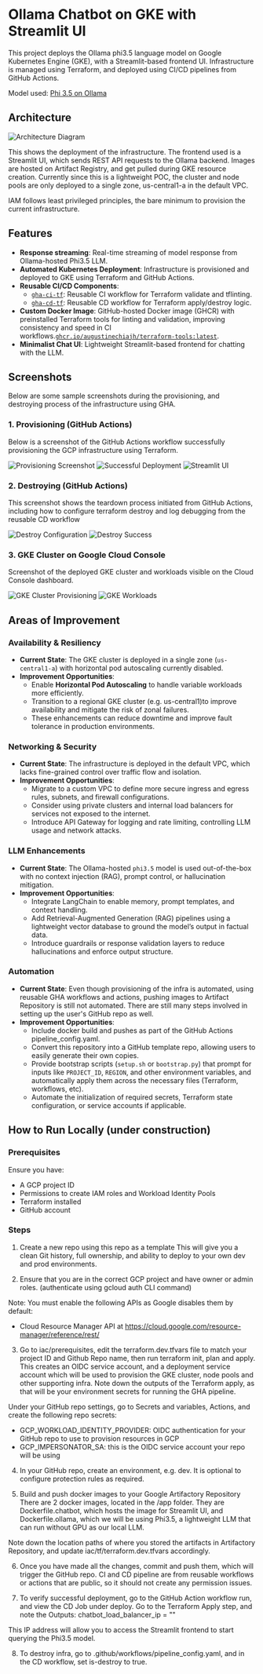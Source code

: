# Ollama Chatbot on GKE with Streamlit UI

This project deploys the Ollama phi3.5 language model on Google Kubernetes Engine (GKE), with a Streamlit-based frontend UI. Infrastructure is managed using Terraform, and deployed using CI/CD pipelines from GitHub Actions.

Model used: [Phi 3.5 on Ollama](https://ollama.com/library/phi3.5)

## Architecture

![Architecture Diagram](assets/gke-llm-chatbot-demo.drawio.png)

This shows the deployment of the infrastructure. The frontend used is a Streamlit UI, which sends REST API requests to the Ollama backend. Images are hosted on Artifact Registry, and get pulled during GKE resource creation. Currently since this is a lightweight POC, the cluster and node pools are only deployed to a single zone, us-central1-a in the default VPC. 

IAM follows least privileged principles, the bare minimum to provision the current infrastructure. 

## Features

- **Response streaming**: Real-time streaming of model response from Ollama-hosted Phi3.5 LLM.
- **Automated Kubernetes Deployment**: Infrastructure is provisioned and deployed to GKE using Terraform and GitHub Actions. 
- **Reusable CI/CD Components**:
  - [`gha-ci-tf`](https://github.com/augustinechiajh/gha-ci-tf): Reusable CI workflow for Terraform validate and tflinting.
  - [`gha-cd-tf`](https://github.com/augustinechiajh/gha-cd-tf): Reusable CD workflow for Terraform apply/destroy logic.
- **Custom Docker Image**: GitHub-hosted Docker image (GHCR) with preinstalled Terraform tools for linting and validation, improving consistency and speed in CI workflows.[`ghcr.io/augustinechiajh/terraform-tools:latest`](https://ghcr.io/augustinechiajh/terraform-tools).
- **Minimalist Chat UI**: Lightweight Streamlit-based frontend for chatting with the LLM.

## Screenshots
Below are some sample screenshots during the provisioning, and destroying process of the infrastructure using GHA.

### 1. Provisioning (GitHub Actions)
Below is a screenshot of the GitHub Actions workflow successfully provisioning the GCP infrastructure using Terraform.

![Provisioning Screenshot](assets/deployment_step_reusable_workflow.jpg)
![Successful Deployment](assets/successful_deployment.jpg)
![Streamlit UI](assets/ip_loadbalancer_access_frontend.jpg)

### 2. Destroying (GitHub Actions)
This screenshot shows the teardown process initiated from GitHub Actions, including how to configure terraform destroy and log debugging from the reusable CD workflow

![Destroy Configuration](assets/tf_destroy_workflow_config.jpg)
![Destroy Success](assets/tf_destroy_result_tflog_enabled.jpg)

### 3. GKE Cluster on Google Cloud Console
Screenshot of the deployed GKE cluster and workloads visible on the Cloud Console dashboard.

![GKE Cluster Provisioning](assets/GCP_cluster_provisioning.jpg)
![GKE Workloads](assets/GCP_kubernetes_workloads.jpg)

## Areas of Improvement

### Availability & Resiliency
- **Current State**: The GKE cluster is deployed in a single zone (`us-central1-a`) with horizontal pod autoscaling currently disabled.
- **Improvement Opportunities**:
  - Enable **Horizontal Pod Autoscaling** to handle variable workloads more efficiently.
  - Transition to a regional GKE cluster (e.g. us-central1)to improve availability and mitigate the risk of zonal failures.
  - These enhancements can reduce downtime and improve fault tolerance in production environments.

### Networking & Security
- **Current State**: The infrastructure is deployed in the default VPC, which lacks fine-grained control over traffic flow and isolation.
- **Improvement Opportunities**:
  - Migrate to a custom VPC to define more secure ingress and egress rules, subnets, and firewall configurations.
  - Consider using private clusters and internal load balancers for services not exposed to the internet.
  - Introduce API Gateway for logging and rate limiting, controlling LLM usage and network attacks.

### LLM Enhancements
- **Current State**: The Ollama-hosted `phi3.5` model is used out-of-the-box with no context injection (RAG), prompt control, or hallucination mitigation.
- **Improvement Opportunities**:
  - Integrate LangChain to enable memory, prompt templates, and context handling.
  - Add Retrieval-Augmented Generation (RAG) pipelines using a lightweight vector database to ground the model’s output in factual data.
  - Introduce guardrails or response validation layers to reduce hallucinations and enforce output structure.

### Automation
- **Current State**: Even though provisioning of the infra is automated, using reusable GHA workflows and actions, pushing images to Artifact Repository is still not automated. There are still many steps involved in setting up the user's GitHub repo as well.
- **Improvement Opportunities**:
  - Include docker build and pushes as part of the GitHub Actions pipeline_config.yaml.
  - Convert this repository into a GitHub template repo, allowing users to easily generate their own copies.
  - Provide bootstrap scripts (`setup.sh` or `bootstrap.py`) that prompt for inputs like `PROJECT_ID`, `REGION`, and other environment variables, and automatically apply them across the necessary files (Terraform, workflows, etc).
  - Automate the initialization of required secrets, Terraform state configuration, or service accounts if applicable.

## How to Run Locally (under construction)

### Prerequisites
Ensure you have:
- A GCP project ID
- Permissions to create IAM roles and Workload Identity Pools
- Terraform installed
- GitHub account

### Steps
1. Create a new repo using this repo as a template
This will give you a clean Git history, full ownership, and ability to deploy to your own dev and prod environments.

2. Ensure that you are in the correct GCP project and have owner or admin roles. (authenticate using gcloud auth CLI command)

Note: You must enable the following APIs as Google disables them by default:
- Cloud Resource Manager API at https://cloud.google.com/resource-manager/reference/rest/ 

3. Go to iac/prerequisites, edit the terraform.dev.tfvars file to match your project ID and Github Repo name, then run terraform init, plan and apply.
This creates an OIDC service account, and a deployment service account which will be used to provision the GKE cluster, node pools and other supporting infra.
Note down the outputs of the Terraform apply, as that will be your environment secrets for running the GHA pipeline. 

Under your GitHub repo settings, go to Secrets and variables, Actions, and create the following repo secrets:
- GCP_WORKLOAD_IDENTITY_PROVIDER: OIDC authentication for your GitHub repo to use to provision resources in GCP
- GCP_IMPERSONATOR_SA: this is the OIDC service account your repo will be using

4. In your GitHub repo, create an environment, e.g. dev. It is optional to configure protection rules as required.

5. Build and push docker images to your Google Artifactory Repository
There are 2 docker images, located in the /app folder. They are Dockerfile.chatbot, which hosts the image for Streamlit UI, and Dockerfile.ollama, which we will be using Phi3.5, a lightweight LLM that can run without GPU as our local LLM.

Note down the location paths of where you stored the artifacts in Artifactory Repository, and update iac/tf/terraform.dev.tfvars accordingly.

6. Once you have made all the changes, commit and push them, which will trigger the GitHub repo. CI and CD pipeline are from reusable workflows or actions that are public, so it should not create any permission issues.

7. To verify successful deployment, go to the GitHub Action workflow run, and view the CD Job under deploy. Go to the Terraform Apply step, and note the Outputs: chatbot_load_balancer_ip = "<ip address>" 

This IP address will allow you to access the Streamlit frontend to start querying the Phi3.5 model. 

8. To destroy infra, go to .github/workflows/pipeline_config.yaml, and in the CD workflow, set is-destroy to true.
